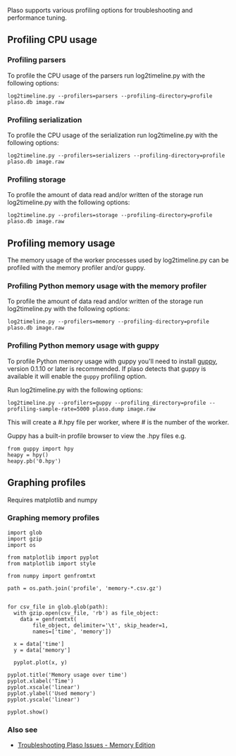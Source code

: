 Plaso supports various profiling options for troubleshooting and performance tuning.

## Profiling CPU usage

### Profiling parsers

To profile the CPU usage of the parsers run log2timeline.py with the following options:
```
log2timeline.py --profilers=parsers --profiling-directory=profile plaso.db image.raw
```

### Profiling serialization

To profile the CPU usage of the serialization run log2timeline.py with the following options:
```
log2timeline.py --profilers=serializers --profiling-directory=profile plaso.db image.raw
```

### Profiling storage

To profile the amount of data read and/or written of the storage run log2timeline.py with the following options:
```
log2timeline.py --profilers=storage --profiling-directory=profile plaso.db image.raw
```

## Profiling memory usage

The memory usage of the worker processes used by log2timeline.py can be profiled with the memory profiler and/or guppy.

### Profiling Python memory usage with the memory profiler

To profile the amount of data read and/or written of the storage run log2timeline.py with the following options:
```
log2timeline.py --profilers=memory --profiling-directory=profile plaso.db image.raw
```

### Profiling Python memory usage with guppy

To profile Python memory usage with guppy you'll need to install [guppy](https://pypi.python.org/pypi/guppy), version 0.1.10 or later is recommended. If plaso detects that guppy is available it will enable the `guppy` profiling option.

Run log2timeline.py with the following options:
```
log2timeline.py --profilers=guppy --profiling_directory=profile --profiling-sample-rate=5000 plaso.dump image.raw
```

This will create a #.hpy file per worker, where # is the number of the worker.

Guppy has a built-in profile browser to view the .hpy files e.g.
```
from guppy import hpy
heapy = hpy()
heapy.pb('0.hpy')
```

## Graphing profiles

Requires matplotlib and numpy

### Graphing memory profiles

```
import glob
import gzip
import os

from matplotlib import pyplot
from matplotlib import style

from numpy import genfromtxt

path = os.path.join('profile', 'memory-*.csv.gz')


for csv_file in glob.glob(path):
  with gzip.open(csv_file, 'rb') as file_object:
    data = genfromtxt(
        file_object, delimiter='\t', skip_header=1,
        names=['time', 'memory'])

  x = data['time']
  y = data['memory']

  pyplot.plot(x, y)

pyplot.title('Memory usage over time')
pyplot.xlabel('Time')
pyplot.xscale('linear')
pyplot.ylabel('Used memory')
pyplot.yscale('linear')

pyplot.show()
```

### Also see

* [Troubleshooting Plaso Issues - Memory Edition](http://blog.kiddaland.net/2014/11/troubleshooting-plaso-issues-memory.html)